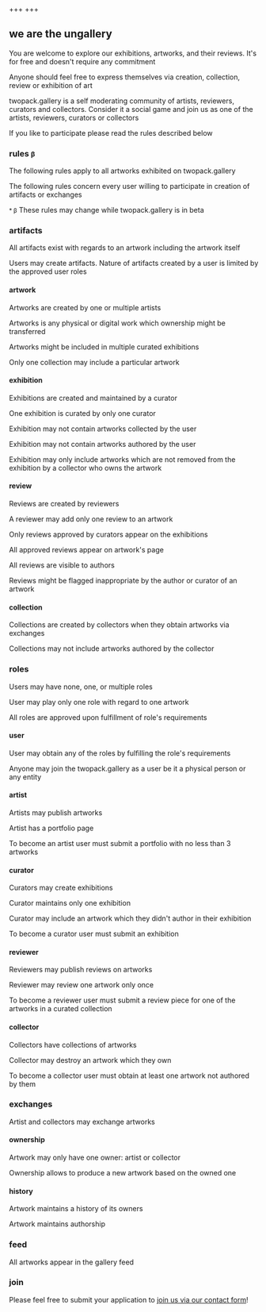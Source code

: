 +++
+++

## we are the ungallery

You are welcome to explore our exhibitions, artworks, and their reviews. It's for free and doesn't require any commitment

Anyone should feel free to express themselves via creation, collection, review or exhibition of art

twopack.gallery is a self moderating community of artists, reviewers, curators and collectors. Consider it a social game and join us as one of the artists, reviewers, curators or collectors

If you like to participate please read the rules described below

### rules <small>β</small>

The following rules apply to all artworks exhibited on twopack.gallery

The following rules concern every user willing to participate in creation of artifacts or exchanges


<small>\*&nbsp;β</small> These rules may change while twopack.gallery is in beta

### artifacts

All artifacts exist with regards to an artwork including the artwork itself

Users may create artifacts. Nature of artifacts created by a user is limited by the approved user roles

#### artwork

Artworks are created by one or multiple artists

Artworks is any physical or digital work which ownership might be transferred

Artworks might be included in multiple curated exhibitions

Only one collection may include a particular artwork

#### exhibition

Exhibitions are created and maintained by a curator

One exhibition is curated by only one curator

Exhibition may not contain artworks collected by the user

Exhibition may not contain artworks authored by the user

Exhibition may only include artworks which are not removed from the exhibition by a collector who owns the artwork

#### review

Reviews are created by reviewers

A reviewer may add only one review to an artwork

Only reviews approved by curators appear on the exhibitions

All approved reviews appear on artwork's page

All reviews are visible to authors

Reviews might be flagged inappropriate by the author or curator of an artwork

#### collection

Collections are created by collectors when they obtain artworks via exchanges

Collections may not include artworks authored by the collector

### roles

Users may have none, one, or multiple roles

User may play only one role with regard to one artwork

All roles are approved upon fulfillment of role's requirements

#### user

User may obtain any of the roles by fulfilling the role's requirements

Anyone may join the twopack.gallery as a user be it a physical person or any entity

#### artist

Artists may publish artworks

Artist has a portfolio page

To become an artist user must submit a portfolio with no less than 3 artworks

#### curator

Curators may create exhibitions

Curator maintains only one exhibition

Curator may include an artwork which they didn't author in their exhibition 

To become a curator user must submit an exhibition

#### reviewer

Reviewers may publish reviews on artworks

Reviewer may review one artwork only once

To become a reviewer user must submit a review piece for one of the artworks in a curated collection

#### collector

Collectors have collections of artworks

Collector may destroy an artwork which they own

To become a collector user must obtain at least one artwork not authored by them

### exchanges

Artist and collectors may exchange artworks

#### ownership

Artwork may only have one owner: artist or collector

Ownership allows to produce a new artwork based on the owned one

#### history

Artwork maintains a history of its owners

Artwork maintains authorship


### feed

All artworks appear in the gallery feed


### join

Please feel free to submit your application to <a href="/contact">join us via our contact form</a>!
